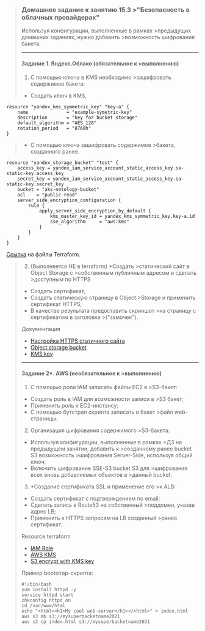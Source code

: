 >### Домашнее задание к занятию 15.3 >"Безопасность в облачных провайдерах"
>Используя конфигурации, выполненные в рамках >предыдущих домашних заданиях, нужно добавить >возможность шифрования бакета.
>
>---
>#### Задание 1. Яндекс.Облако (обязательное к >выполнению)
>1. С помощью ключа в KMS необходимо >зашифровать содержимое бакета:
>- Создать ключ в KMS,

```
resource "yandex_kms_symmetric_key" "key-a" {
    name              = "example-symetric-key"
    description       = "key for bucket storage"
    default_algorithm = "AES_128"
    rotation_period   = "8760h"
}
```
>- С помощью ключа зашифровать содержимое >бакета, созданного ранее.

```
resource "yandex_storage_bucket" "test" {
    access_key = yandex_iam_service_account_static_access_key.sa-static-key.access_key
    secret_key = yandex_iam_service_account_static_access_key.sa-static-key.secret_key
    bucket = "aks-netology-bucket"
    acl    = "public-read"
    server_side_encryption_configuration {
        rule {
            apply_server_side_encryption_by_default {
                kms_master_key_id = yandex_kms_symmetric_key.key-a.id
                sse_algorithm     = "aws:kms"
            }
        }
    }
}
```

[Ссылка](https://github.com/alex-k-7/devops-netology/tree/main/terraform/hw-15) на файлы Terraform. 


>2. (Выполняется НЕ в terraform) *Создать >статический сайт в Object Storage c >собственным публичным адресом и сделать >доступным по HTTPS
>- Создать сертификат,
>- Создать статическую страницу в Object >Storage и применить сертификат HTTPS,
>- В качестве результата предоставить скриншот >на страницу с сертификатом в заголовке >("замочек").
>
>Документация
>- [Настройка HTTPS статичного сайта](https://>cloud.yandex.ru/docs/storage/operations/>hosting/certificate)
>- [Object storage bucket](https://registry.>terraform.io/providers/yandex-cloud/yandex/>latest/docs/resources/storage_bucket)
>- [KMS key](https://registry.terraform.io/>providers/yandex-cloud/yandex/latest/docs/>resources/kms_symmetric_key)
>
>--- 
>#### Задание 2*. AWS (необязательное к >выполнению)
>
>1. С помощью роли IAM записать файлы ЕС2 в >S3-бакет:
>- Создать роль в IAM для возможности записи в >S3 бакет;
>- Применить роль к ЕС2-инстансу;
>- С помощью бутстрап скрипта записать в бакет >файл web-страницы.
>2. Организация шифрования содержимого >S3-бакета:
>- Используя конфигурации, выполненные в рамках >ДЗ на предыдущем занятии, добавить к >созданному ранее bucket S3 возможность >шифрования Server-Side, используя общий ключ;
>- Включить шифрование SSE-S3 bucket S3 для >шифрования всех вновь добавляемых объектов в >данный bucket.
>3. *Создание сертификата SSL и применение его >к ALB:
>- Создать сертификат с подтверждением по email;
>- Сделать запись в Route53 на собственный >поддомен, указав адрес LB;
>- Применить к HTTPS запросам на LB созданный >ранее сертификат.
>
>Resource terraform
>- [IAM Role](https://registry.terraform.io/>providers/hashicorp/aws/latest/docs/resources/>iam_role)
>- [AWS KMS](https://registry.terraform.io/>providers/hashicorp/aws/latest/docs/resources/>kms_key)
>- [S3 encrypt with KMS key](https://registry.>terraform.io/providers/hashicorp/aws/latest/>docs/resources/>s3_bucket_object#encrypting-with-kms-key)
>
>Пример bootstrap-скрипта:
>```
>#!/bin/bash
>yum install httpd -y
>service httpd start
>chkconfig httpd on
>cd /var/www/html
>echo "<html><h1>My cool web-server</h1></>html>" > index.html
>aws s3 mb s3://mysuperbacketname2021
>aws s3 cp index.html s3://mysuperbacketname2021
>```


